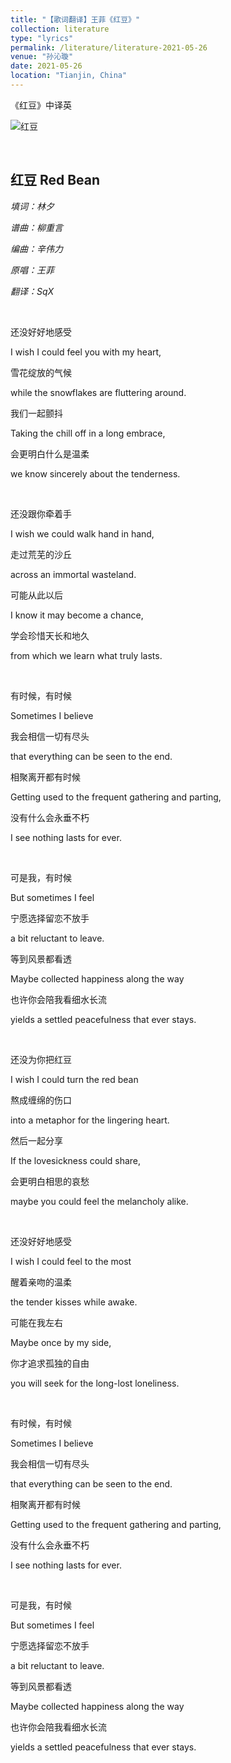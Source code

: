 ```yaml
---
title: "【歌词翻译】王菲《红豆》"
collection: literature
type: "lyrics"
permalink: /literature/literature-2021-05-26
venue: "孙沁璇"
date: 2021-05-26
location: "Tianjin, China"
---
```


《红豆》中译英

![红豆](https://sunqinxuan.github.io/images/literature-2021-05-26-img1.webp)

<br>

## 红豆 Red Bean

*填词：林夕*

*谱曲：柳重言*

*编曲：辛伟力*

*原唱：王菲*

*翻译：SqX*

<br>

还没好好地感受

I wish I could feel you with my heart,

雪花绽放的气候

while the snowflakes are fluttering around.

我们一起颤抖

Taking the chill off in a long embrace,

会更明白什么是温柔

we know sincerely about the tenderness.

<br>

还没跟你牵着手

I wish we could walk hand in hand,

走过荒芜的沙丘

across an immortal wasteland.

可能从此以后

I know it may become a chance,

学会珍惜天长和地久

from which we learn what truly lasts.

<br>

有时候，有时候

Sometimes I believe

我会相信一切有尽头

that everything can be seen to the end.

相聚离开都有时候

Getting used to the frequent gathering and parting,

没有什么会永垂不朽

I see nothing lasts for ever.

<br>

可是我，有时候

But sometimes I feel

宁愿选择留恋不放手

a bit reluctant to leave.

等到风景都看透

Maybe collected happiness along the way

也许你会陪我看细水长流

yields a settled peacefulness that ever stays.

<br>

还没为你把红豆

I wish I could turn the red bean

熬成缠绵的伤口

into a metaphor for the lingering heart.

然后一起分享

If the lovesickness could share,

会更明白相思的哀愁

maybe you could feel the melancholy alike.

<br>

还没好好地感受

I wish I could feel to the most

醒着亲吻的温柔

the tender kisses while awake.

可能在我左右

Maybe once by my side,

你才追求孤独的自由

you will seek for the long-lost loneliness.

<br>

有时候，有时候

Sometimes I believe

我会相信一切有尽头

that everything can be seen to the end.

相聚离开都有时候

Getting used to the frequent gathering and parting,

没有什么会永垂不朽

I see nothing lasts for ever.

<br>

可是我，有时候

But sometimes I feel

宁愿选择留恋不放手

a bit reluctant to leave.

等到风景都看透

Maybe collected happiness along the way

也许你会陪我看细水长流

yields a settled peacefulness that ever stays.
